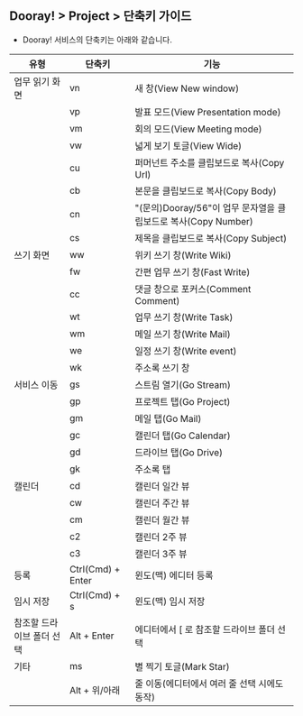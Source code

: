 ## Dooray! > Project > 단축키 가이드  
- Dooray! 서비스의 단축키는 아래와 같습니다.  

| 유형   | 단축키  |  기능 |
|--------|---------|-----------------------------| 
|업무 읽기 화면 | vn | 새 창(View New window) |
|   | vp | 발표 모드(View Presentation mode) |
|   | vm | 회의 모드(View Meeting mode) |
|   | vw | 넓게 보기 토글(View Wide) | 
|   | cu | 퍼머넌트 주소를 클립보드로 복사(Copy Url)  |
|   | cb | 본문을 클립보드로 복사(Copy Body) |
|   | cn | "(문의)Dooray/56"이 업무 문자열을 클립보드로 복사(Copy Number) | 
|   | cs | 제목을 클립보드로 복사(Copy Subject) | 
|쓰기 화면 | ww | 위키 쓰기 창(Write Wiki) | 
|   | fw | 간편 업무 쓰기 창(Fast Write) | 
|   | cc | 댓글 창으로 포커스(Comment Comment) | 
|   | wt | 업무 쓰기 창(Write Task) | 
|   | wm | 메일 쓰기 창(Write Mail) | 
|   | we | 일정 쓰기 창(Write event) | 
|   | wk | 주소록 쓰기 창 | 
|서비스 이동 | gs |  스트림 열기(Go Stream) | 
|   | gp |  프로젝트 탭(Go Project) | 
|   | gm| 메일 탭(Go Mail) | 
|   | gc |  캘린더 탭(Go Calendar) | 
|   | gd | 드라이브 탭(Go Drive) | 
|   | gk |  주소록 탭 | 
|캘린더| cd | 캘린더 일간 뷰 | 
|   | cw | 캘린더 주간 뷰 | 
|   | cm | 캘린더 월간 뷰 | 
|   | c2 | 캘린더 2주 뷰 | 
|   | c3 | 캘린더 3주 뷰 | 
|  등록  | Ctrl(Cmd) + Enter | 윈도(맥) 에디터 등록 | 
|  임시 저장  | Ctrl(Cmd) + s  | 윈도(맥) 임시 저장 |
|  참조할 드라이브 폴더 선택  | Alt + Enter | 에디터에서 [ 로 참조할 드라이브 폴더 선택 | 
|  기타  | ms  | 별 찍기 토글(Mark Star)  | 
|  | Alt + 위/아래  | 줄 이동(에디터에서 여러 줄 선택 시에도 동작)  | 
